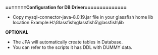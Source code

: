 
**=======Configuration for DB Driver==============**   
- Copy mysql-connector-java-8.0.19.jar file in your glassfish home lib location
Example:H:\Glassfish\glassfish5\glassfish\lib

**OPTIONAL**  
- The JPA will automatically create tables in Database.  
- You can refer to the scripts it has DDL with DUMMY data.

